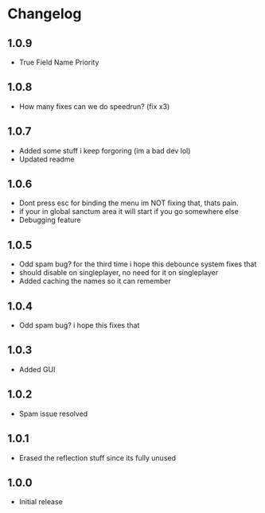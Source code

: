 # Changelog

## 1.0.9
- True Field Name Priority

## 1.0.8
- How many fixes can we do speedrun?
  (fix x3)

## 1.0.7
- Added some stuff i keep forgoring (im a bad dev lol)
- Updated readme

## 1.0.6
- Dont press esc for binding the menu im NOT fixing that, thats pain.
- if your in global sanctum area it will start if you go somewhere else
- Debugging feature

## 1.0.5
- Odd spam bug? for the third time i hope this debounce system fixes that
- should disable on singleplayer, no need for it on singleplayer
- Added caching the names so it can remember

## 1.0.4
- Odd spam bug? i hope this fixes that 

## 1.0.3
- Added GUI

## 1.0.2
- Spam issue resolved

## 1.0.1
- Erased the reflection stuff since its fully unused

## 1.0.0
- Initial release